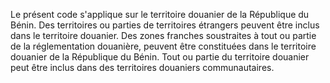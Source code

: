 Le présent code s'applique sur le territoire douanier de
la République du Bénin.
Des territoires ou parties de territoires étrangers peuvent être inclus
dans le territoire douanier.
Des zones franches soustraites à tout ou partie de la réglementation
douanière, peuvent être constituées dans le territoire douanier de la
République du Bénin.
Tout ou partie du territoire douanier peut être inclus dans des
territoires douaniers communautaires.